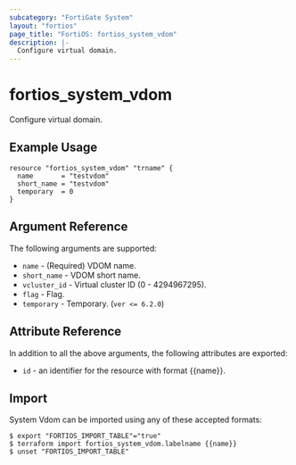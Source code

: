 ```yaml
---
subcategory: "FortiGate System"
layout: "fortios"
page_title: "FortiOS: fortios_system_vdom"
description: |-
  Configure virtual domain.
---
```


# fortios_system_vdom
Configure virtual domain.

## Example Usage

```hcl
resource "fortios_system_vdom" "trname" {
  name       = "testvdom"
  short_name = "testvdom"
  temporary  = 0
}
```

## Argument Reference

The following arguments are supported:

* `name` - (Required) VDOM name.
* `short_name` - VDOM short name.
* `vcluster_id` - Virtual cluster ID (0 - 4294967295).
* `flag` - Flag.
* `temporary` - Temporary. (`ver <= 6.2.0`)


## Attribute Reference

In addition to all the above arguments, the following attributes are exported:
* `id` - an identifier for the resource with format {{name}}.

## Import

System Vdom can be imported using any of these accepted formats:
```
$ export "FORTIOS_IMPORT_TABLE"="true"
$ terraform import fortios_system_vdom.labelname {{name}}
$ unset "FORTIOS_IMPORT_TABLE"
```
